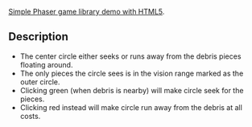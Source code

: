 [Simple Phaser game library demo with HTML5](http://elijas.github.io/phaser-demo/).

## Description

- The center circle either seeks or runs away from the debris pieces floating around.
- The only pieces the circle sees is in the vision range marked as the outer circle.
- Clicking green (when debris is nearby) will make circle seek for the pieces.
- Clicking red instead will make circle run away from the debris at all costs.

